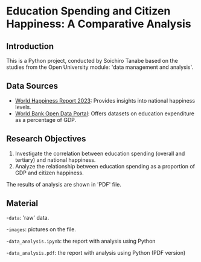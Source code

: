 # Education Spending and Citizen Happiness: A Comparative Analysis

## Introduction
This is a Python project, conducted by Soichiro Tanabe based on the studies from the Open University module: 'data management and analysis'.

## Data Sources

- [World Happiness Report 2023](https://worldhappiness.report/): Provides insights into national happiness levels.
- [World Bank Open Data Portal](https://data.worldbank.org/): Offers datasets on education expenditure as a percentage of GDP.

## Research Objectives

1. Investigate the correlation between education spending (overall and tertiary) and national happiness.
2. Analyze the relationship between education spending as a proportion of GDP and citizen happiness.


The results of analysis are shown in 'PDF' file.

## Material 

-`data`: 'raw' data.

-`images`: pictures on the file.

-`data_analysis.ipynb`: the report with analysis using Python 

-`data_analysis.pdf`: the report with analysis using Python (PDF version)

